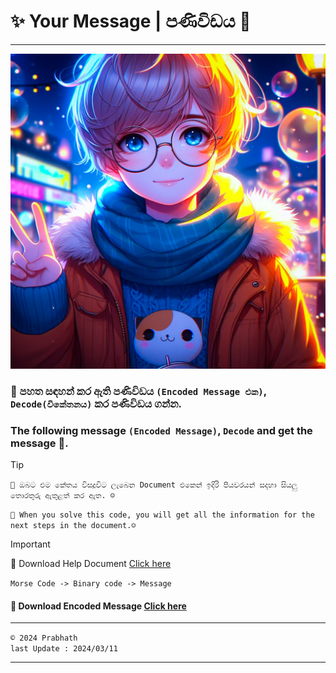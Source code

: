 # ✨ Your Message | පණිවිඩය 👀
***

<p align=center>

![image](/image.jpg)

### 📡 පහත සඳහන් කර ඇති පණිවිඩය `(Encoded Message එක)`, `Decode(විකේතනය)` කර පණිවිඩය ගන්න. 
### The following message `(Encoded Message)`, `Decode` and get the message 🎊.

<p>

> [!TIP]
> `🎉 ඔබට එම කේතය විසදූවිට ලැබෙන Document එකෙන් ඉදිරි පියවරයන් සදහා සියලු තොරතුරු ඇතුළත් කර ඇත. ☺️`
> 
> `🎉 When you solve this code, you will get all the information for the next steps in the document.☺️`

>[!IMPORTANT]
> 🚀 Download Help Document [Click here](https://docs.google.com/document/d/1WQxmWQVkBMUpg1s9-LOdKDrienSl_Z8U/edit?usp=drivesdk&ouid=109281710848341361111&rtpof=true&sd=true)
>
> `Morse Code -> Binary code -> Message`


#### 📝 Download Encoded Message [Click here](https://drive.google.com/file/d/1UsziH2aQ4sZvPDSqFxdztruc0274Zgw8/view?usp=drivesdk)

***
`© 2024 Prabhath`
<br>
`last Update : 2024/03/11`
***
